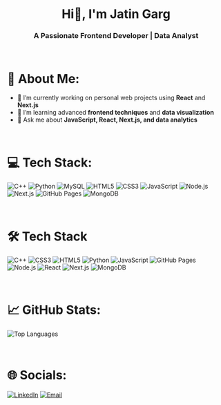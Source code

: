 <div align="center">

# Hi👋, I'm Jatin Garg
### A Passionate Frontend Developer | Data Analyst

</div>

<br>


# 💫 About Me:

- 🔭 I’m currently working on personal web projects using **React** and **Next.js**  
- 🌱 I’m learning advanced **frontend techniques** and **data visualization**  
- 💬 Ask me about **JavaScript, React, Next.js, and data analytics**  

<br>



# 💻 Tech Stack: 

![C++](https://img.shields.io/badge/C++-blue?style=for-the-badge&logo=c%2B%2B&logoColor=white) 
![Python](https://img.shields.io/badge/Python-3776AB?style=for-the-badge&logo=python&logoColor=white) 
![MySQL](https://img.shields.io/badge/MySQL-4479A1?style=for-the-badge&logo=mysql&logoColor=white) 
![HTML5](https://img.shields.io/badge/HTML5-E34F26?style=for-the-badge&logo=html5&logoColor=white) 
![CSS3](https://img.shields.io/badge/CSS3-1572B6?style=for-the-badge&logo=css3&logoColor=white) 
![JavaScript](https://img.shields.io/badge/JavaScript-F7DF1E?style=for-the-badge&logo=javascript&logoColor=black) 
![Node.js](https://img.shields.io/badge/Node.js-339933?style=for-the-badge&logo=node.js&logoColor=white) 
![Next.js](https://img.shields.io/badge/Next.js-000000?style=for-the-badge&logo=next.js&logoColor=white) 
![GitHub Pages](https://img.shields.io/badge/GitHub%20Pages-181717?style=for-the-badge&logo=github&logoColor=white) 
![MongoDB](https://img.shields.io/badge/MongoDB-47A248?style=for-the-badge&logo=mongodb&logoColor=white)

<br> 


# 🛠️ Tech Stack

![C++](https://skillicons.dev/icons?i=cpp&size=40&name=true) ![CSS3](https://skillicons.dev/icons?i=css&size=40&name=true) ![HTML5](https://skillicons.dev/icons?i=html&size=40&name=true) ![Python](https://skillicons.dev/icons?i=python&size=40&name=true) ![JavaScript](https://skillicons.dev/icons?i=js&size=40&name=true) ![GitHub Pages](https://skillicons.dev/icons?i=github&size=40&name=true) ![Node.js](https://skillicons.dev/icons?i=nodejs&size=40&name=true) ![React](https://skillicons.dev/icons?i=react&size=40&name=true) ![Next.js](https://skillicons.dev/icons?i=nextjs&size=40&name=true) ![MongoDB](https://skillicons.dev/icons?i=mongodb&size=40&name=true)

<br> 



# 📈 GitHub Stats:

![Top Languages](https://github-readme-stats.vercel.app/api/top-langs/?username=gargjatin03&layout=compact&langs_count=10&theme=radical)

<br> 



# 🌐 Socials:

[![LinkedIn](https://img.shields.io/badge/LinkedIn-blue?style=for-the-badge&logo=linkedin&logoColor=white)](https://www.linkedin.com/in/jatin-garg-165372179/) 
[![Email](https://img.shields.io/badge/Email-red?style=for-the-badge&logo=gmail&logoColor=white)](mailto:gargj968@gmail.com)
